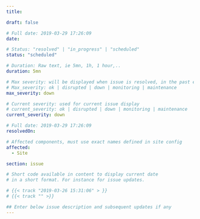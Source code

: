 ```yaml
---
title:

draft: false

# Full date: 2019-03-29 17:26:09
date:

# Status: "resolved" | "in_progress" | "scheduled"
status: "scheduled"

# Duration: Raw text, ie 5mn, 1h, 1 hour,..
duration: 5mn

# Max severity: will be displayed when issue is resolved, in the past events section
# Max_severity: ok | disrupted | down | monitoring | maintenance
max_severity: down

# Current severity: used for current issue display
# current_severity: ok | disrupted | down | monitoring | maintenance
current_severity: down

# Full date: 2019-03-29 17:26:09
resolvedOn:

# Affected components, must use exact names defined in site config
affected:
  - Site

section: issue

# Short code available in content to display current date
# in a short format. For instance for issue updates.

# {{< track "2019-03-26 15:31:06" > }}
# {{< track "" >}}

## Enter below issue description and subsequent updates if any
---
```

